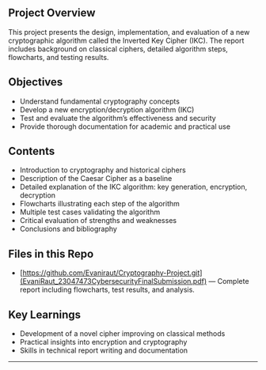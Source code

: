 ##  Project Overview  
This project presents the design, implementation, and evaluation of a new cryptographic algorithm called the Inverted Key Cipher (IKC). The report includes background on classical ciphers, detailed algorithm steps, flowcharts, and testing results.

##  Objectives  
- Understand fundamental cryptography concepts  
- Develop a new encryption/decryption algorithm (IKC)  
- Test and evaluate the algorithm’s effectiveness and security  
- Provide thorough documentation for academic and practical use

## Contents  
- Introduction to cryptography and historical ciphers  
- Description of the Caesar Cipher as a baseline  
- Detailed explanation of the IKC algorithm: key generation, encryption, decryption  
- Flowcharts illustrating each step of the algorithm  
- Multiple test cases validating the algorithm  
- Critical evaluation of strengths and weaknesses  
- Conclusions and bibliography

 ## Files in this Repo    
- [https://github.com/Evaniraut/Cryptography-Project.git](EvaniRaut_23047473CybersecurityFinalSubmission.pdf) — Complete report including flowcharts, test results, and analysis.


##  Key Learnings  
- Development of a novel cipher improving on classical methods  
- Practical insights into encryption and cryptography  
- Skills in technical report writing and documentation

---



